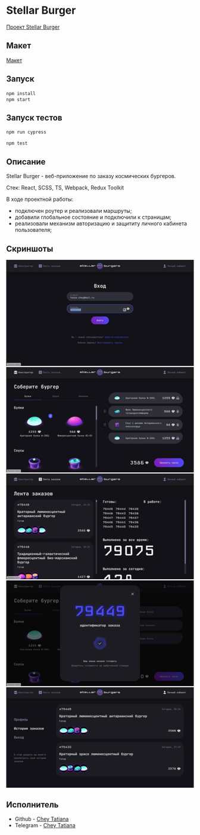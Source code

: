 # Stellar Burger

[Проект Stellar Burger](https://github.com/TanyaChey/stellar-burger)

## Макет

[Макет](https://www.figma.com/design/vIywAvqfkOIRWGOkfOnReY/React-Fullstack_-Проектные-задачи--3-месяца-_external_link?node-id=849-1002&p=f&t=LudogNs3HbutrqYB-0)

## Запуск
```
npm install
npm start
```
## Запуск тестов
```
npm run cypress
```
```
npm test
```
## Описание

Stellar Burger - веб-приложение по заказу космических бургеров.

Стек: React, SCSS, TS, Webpack, Redux Toolkit

В ходе проектной работы:
- подключен роутер и реализовали маршруты;
- добавили глобальное состояние и подключили к страницам;
- реализовали механизм авторизацию и защититу личного кабинета пользователя;

## Скриншоты

![](authorization.png)
![](burger.png)
![](order-feed.png)
![](number-order.png)
![](order-history.png)

## Исполнитель

- Github - [Chey Tatiana](https://github.com/TanyaChey)
- Telegram - [Chey Tatiana](https://t.me/TanyaChey)